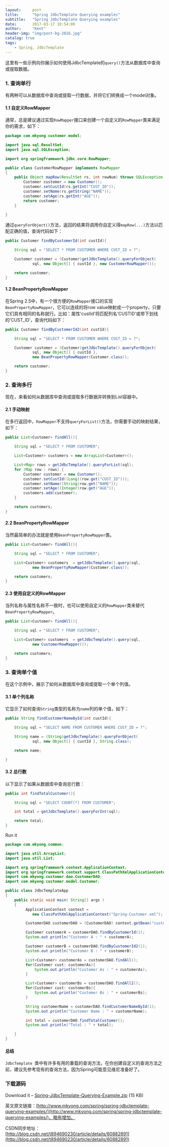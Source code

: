 ```yaml
---
layout:     post
title:      "Spring JdbcTemplate Querying examples"
subtitle:   "Spring JdbcTemplate Querying examples"
date:       2017-03-17 18:54:00
author:     "Kent"
header-img: "img/post-bg-2016.jpg"
catalog: true
tags:
    - Spring, JdbcTemplate
---
```



这里有一些示例向你展示如何使用JdbcTemplate的`query()`方法从数据库中查询或提取数据。

### 1. 查询单行
有两种可以从数据库中查询或提取一行数据，并将它们转换成一个model对象。

#### 1.1 自定义RowMapper 
通常，总是建议通过实现`RowMapper`接口来创建一个自定义的`RowMapper`类来满足你的需求，如下：

```java
package com.mkyong.customer.model;

import java.sql.ResultSet;
import java.sql.SQLException;

import org.springframework.jdbc.core.RowMapper;

public class CustomerRowMapper implements RowMapper
{
	public Object mapRow(ResultSet rs, int rowNum) throws SQLException {
		Customer customer = new Customer();
		customer.setCustId(rs.getInt("CUST_ID"));
		customer.setName(rs.getString("NAME"));
		customer.setAge(rs.getInt("AGE"));
		return customer;
	}

}
```

通过`queryForObject()`方法，返回的结果将调用你自定义得`mapRow(...)`方法以匹配正确的值，查询代码如下：

```java
public Customer findByCustomerId(int custId){

	String sql = "SELECT * FROM CUSTOMER WHERE CUST_ID = ?";

	Customer customer = (Customer)getJdbcTemplate().queryForObject(
			sql, new Object[] { custId }, new CustomerRowMapper());

	return customer;
}
```

#### 1.2 BeanPropertyRowMapper
在Spring 2.5中，有一个很方便的`RowMapper`接口的实现`BeanPropertyRowMapper`，它可以连续的将row value映射成一个property，只要它们具有相同的名称就行。比如：属性‘custId’将匹配列名‘CUSTID’或带下划线的‘CUST_ID’，查询代码如下：

```java
public Customer findByCustomerId2(int custId){

	String sql = "SELECT * FROM CUSTOMER WHERE CUST_ID = ?";

	Customer customer = (Customer)getJdbcTemplate().queryForObject(
			sql, new Object[] { custId },
			new BeanPropertyRowMapper(Customer.class));

	return customer;
}
```

### 2. 查询多行
现在，来看如何从数据库中查询或提取多行数据并转换到List容器中。

#### 2.1 手动映射
在多行返回中，`RowMapper`不支持`queryForList()`方法，你需要手动的映射结果，如下：

```java
public List<Customer> findAll(){

	String sql = "SELECT * FROM CUSTOMER";

	List<Customer> customers = new ArrayList<Customer>();

	List<Map> rows = getJdbcTemplate().queryForList(sql);
	for (Map row : rows) {
		Customer customer = new Customer();
		customer.setCustId((Long)(row.get("CUST_ID")));
		customer.setName((String)row.get("NAME"));
		customer.setAge((Integer)row.get("AGE"));
		customers.add(customer);
	}

	return customers;
}
```

#### 2.2  BeanPropertyRowMapper
当然最简单的办法就是使用```BeanPropertyRowMapper```类。

```java
public List<Customer> findAll(){

	String sql = "SELECT * FROM CUSTOMER";

	List<Customer> customers  = getJdbcTemplate().query(sql,
			new BeanPropertyRowMapper(Customer.class));

	return customers;
}
```

#### 2.3 使用自定义的RowMapper
当列名称与属性名称不一致时，也可以使用自定义的`RowMapper`类来替代`BeanPropertyRowMapper`。
```java
public List<Customer> findAll(){

	String sql = "SELECT * FROM CUSTOMER";

	List<Customer> customers  = getJdbcTemplate().query(sql,
			new CustomerRowMapper());

	return customers;
}
```

### 3. 查询单个值
在这个示例中，展示了如何从数据库中查询或提取一个单个列值。

#### 3.1 单个列名称
它显示了如何查询`String`类型的名称为`name`列的单个值，如下：

```java
public String findCustomerNameById(int custId){

	String sql = "SELECT NAME FROM CUSTOMER WHERE CUST_ID = ?";

	String name = (String)getJdbcTemplate().queryForObject(
			sql, new Object[] { custId }, String.class);

	return name;

}
```

#### 3.2 总行数
以下显示了如果从数据库中查询总行数：

```java
public int findTotalCustomer(){

	String sql = "SELECT COUNT(*) FROM CUSTOMER";

	int total = getJdbcTemplate().queryForInt(sql);

	return total;
}
```
Run it

```java
package com.mkyong.common;

import java.util.ArrayList;
import java.util.List;

import org.springframework.context.ApplicationContext;
import org.springframework.context.support.ClassPathXmlApplicationContext;
import com.mkyong.customer.dao.CustomerDAO;
import com.mkyong.customer.model.Customer;

public class JdbcTemplateApp
{
    public static void main( String[] args )
    {
    	 ApplicationContext context =
    		new ClassPathXmlApplicationContext("Spring-Customer.xml");

         CustomerDAO customerDAO = (CustomerDAO) context.getBean("customerDAO");

         Customer customerA = customerDAO.findByCustomerId(1);
         System.out.println("Customer A : " + customerA);

         Customer customerB = customerDAO.findByCustomerId2(1);
         System.out.println("Customer B : " + customerB);

         List<Customer> customerAs = customerDAO.findAll();
         for(Customer cust: customerAs){
         	 System.out.println("Customer As : " + customerAs);
         }

         List<Customer> customerBs = customerDAO.findAll2();
         for(Customer cust: customerBs){
         	 System.out.println("Customer Bs : " + customerBs);
         }

         String customerName = customerDAO.findCustomerNameById(1);
         System.out.println("Customer Name : " + customerName);

         int total = customerDAO.findTotalCustomer();
         System.out.println("Total : " + total);

    }
}
```

#### 总结
`JdbcTemplate `类中有许多有用的重载的查询方法，在你创建自定义的查询方法之前，建议先参考现有的查询方法，因为Spring可能意见维尼准备好了。

### 下载源码

Download it – [Spring-JdbcTemplate-Querying-Example.zip](http://www.mkyong.com/wp-content/uploads/2010/03/Spring-JDBC-Example.zip) (15 KB)

英文原文链接：[http://www.mkyong.com/spring/spring-jdbctemplate-querying-examples/](http://www.mkyong.com/spring/spring-jdbctemplate-querying-examples/)，略有增加。

CSDN同步地址：[http://blog.csdn.net/t894690230/article/details/60882891](http://blog.csdn.net/t894690230/article/details/60882891)